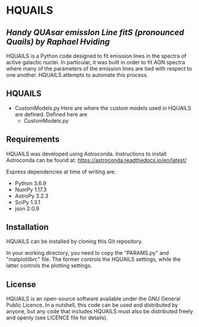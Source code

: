 HQUAILS
========
*Handy QUAsar emissIon Line fitS (pronounced Quails) by Raphael Hviding*
-------------

HQUAILS is a Python code designed to fit emission lines in the spectra of active galactic nuclei. In particular, it was built in order to fit AGN spectra where many of the parameters of the emission lines are tied with respect to one another. HQUAILS attempts to automate this process. 

HQUAILS
-------------
* CustomModels.py
Here are where the custom models used in HQUAILS are defined. Defined here are 
  * CustomModels.py

Requirements
-------------

HQUAILS was developed using Astroconda.
Instructions to install Astroconda can be found at:
https://astroconda.readthedocs.io/en/latest/

Express dependencies at time of writing are:
* Python 3.6.9
* NumPy 1.17.3
* AstroPy 3.2.3
* SciPy 1.3.1
* json 2.0.9

Installation
-------------

HQUAILS can be installed by cloning this Git repository. 

In your working directory, you need to copy the "PARAMS.py" and "matplotlibrc" file. The former controls the HQUAILS settings, while the latter controls the plotting settings.

License
-------------
HQUAILS is an open-source software available under the GNU General Public Licence. In a nutshell, this code can be used and distributed by anyone, but any code that includes HQUAILS must also be distributed freely and openly (see LICENCE file for details).